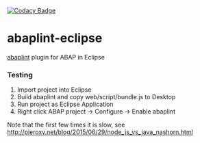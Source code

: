 [![Codacy Badge](https://api.codacy.com/project/badge/grade/56f3e9fbccd54a43b29c5dcaab37ea41)](https://www.codacy.com/app/larshp/abaplint-eclipse)

# abaplint-eclipse

[abaplint](https://github.com/larshp/abaplint) plugin for ABAP in Eclipse

### Testing
1. Import project into Eclipse
2. Build abaplint and copy web/script/bundle.js to Desktop
3. Run project as Eclipse Application
4. Right click ABAP project -> Configure -> Enable abaplint

Note that the first few times it is slow, see http://pieroxy.net/blog/2015/06/29/node_js_vs_java_nashorn.html
